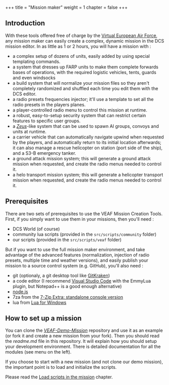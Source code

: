 +++
title = "Mission maker"
weight = 1
chapter = false
+++


## Introduction

With these tools offered free of charge by the [Virtual European Air Force](https://www.veaf.org), any mission maker can easily create a complex, dynamic mission in the DCS mission editor.
In as little as 1 or 2 hours, you will have a mission with :

- a complex setup of dozens of units, easily added by using special templating commands.
- a system that dresses up FARP units to make them complete forwards bases of operations, with the required logistic vehicles, tents, guards and even windsocks
- a build system that will normalize your mission files so they aren't completely randomized and shuffled each time you edit them with the DCS editor.
- a radio presets frequencies injector; it'll use a template to set all the radio presets in the players planes.
- a player-controlled radio menu to control this mission at runtime.
- a robust, easy-to-setup security system that can restrict certain features to specific user groups.
- a *[Zeus](https://arma3.com/dlc/zeus)*-like system that can be used to spawn AI groups, convoys and units at runtime.
- a carrier vehicle that can automatically navigate upwind when requested by the players, and automatically return to its initial location afterwards; it can also manage a rescue helicopter on station (port side of the ship), and a S3-B emergency tanker.
- a ground attack mission system; this will generate a ground attack mission when requested, and create the radio menus needed to control it.
- a helo transport mission system; this will generate a helicopter transport mission when requested, and create the radio menus needed to control it.

## Prerequisites

There are two sets of prerequisites to use the VEAF Mission Creation Tools.
First, if you simply want to use them in your missions, then you'll need :

- DCS World (of course)
- community lua scripts (provided in the `src/scripts/community` folder)
- our scripts (provided in the `src/scripts/veaf` folder)

But if you want to use the full mission maker environment, and take advantage of the advanced features (normalization, injection of radio presets, multiple time and weather versions), and easily publish your mission to a source control system (e.g. GitHub), you'll also need :

- git (optionaly, a git desktop tool like [GitKraken](https://www.gitkraken.com/))
- a code editor (I recommend [Visual Studio Code](https://code.visualstudio.com/) with the EmmyLua plugin, but Notepad++ is a good enough alternative)
- [node.js](https://nodejs.org/en/download/)
- 7za from the [7-Zip Extra: standalone console version](https://www.7-zip.org/a/7z1900-extra.7z)
- lua from [Lua for Windows](https://github.com/rjpcomputing/luaforwindows)

## How to set up a mission

You can clone the *[VEAF-Demo-Mission](https://github.com/VEAF/VEAF-Demo-Mission)* repository and use it as an example (or fork it and create a new mission from your fork).
Then you should read the *readme.md* file in this repository. It will explain how you should setup your development environment.
There is detailed documentation for all the modules (see menu on the left).

If you choose to start with a new mission (and not clone our demo mission), the important point is to load and initialize the scripts.

Please read the [Load scripts in the mission](concepts/load-with-triggers.md) chapter.
